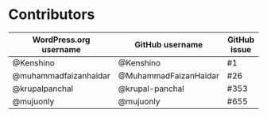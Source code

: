 # Contributors

| WordPress.org username | GitHub username | GitHub issue |
| ---- | ---- | ---- |
| @Kenshino | @Kenshino | #1 |
| @muhammadfaizanhaidar | @MuhammadFaizanHaidar | #26 |
| @krupalpanchal | @krupal-panchal | #353 |
| @mujuonly | @mujuonly | #655 |
